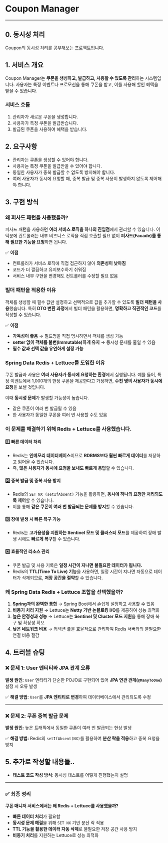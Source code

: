 # Coupon Manager

---
## 0. 동시성 처리
Coupon의 동시성 처리를 공부해보는 프로젝트입니다.

## 1. 서비스 개요
Coupon Manager는 **쿠폰을 생성하고, 발급하고, 사용할 수 있도록 관리**하는 시스템입니다.
사용자는 특정 이벤트나 프로모션을 통해 쿠폰을 받고, 이를 사용해 할인 혜택을 받을 수 있습니다.

### 서비스 흐름
1. 관리자가 새로운 쿠폰을 생성합니다.
2. 사용자가 특정 쿠폰을 발급받습니다.
3. 발급된 쿠폰을 사용하여 혜택을 받습니다.

## 2. 요구사항
- 관리자는 쿠폰을 생성할 수 있어야 합니다.
- 사용자는 특정 쿠폰을 발급받을 수 있어야 합니다.
- 동일한 사용자가 중복 발급할 수 없도록 방지해야 합니다.
- 여러 사용자가 동시에 요청할 때, 중복 발급 및 중복 사용이 발생하지 않도록 제어해야 합니다.

## 3. 구현 방식
### **왜 퍼사드 패턴을 사용했을까?**
퍼사드 패턴을 사용하면 **여러 서비스 로직을 하나의 진입점**에서 관리할 수 있습니다.
이 덕분에 컨트롤러는 내부 비즈니스 로직을 직접 호출할 필요 없이 **퍼사드(Facade)를 통해 필요한 기능을 요청**하면 됩니다.

✅ **이점**
- 컨트롤러가 서비스 로직에 직접 접근하지 않아 **의존성이 낮아짐**
- 코드가 더 깔끔하고 유지보수하기 쉬워짐
- 서비스 내부 구현을 변경해도 컨트롤러를 수정할 필요 없음

### **빌더 패턴을 적용한 이유**
객체를 생성할 때 필수 값만 설정하고 선택적으로 값을 추가할 수 있도록 **빌더 패턴을 사용**했습니다.
특히 **DTO 변환 과정**에서 빌더 패턴을 활용하면, **명확하고 직관적인 코드**를 작성할 수 있습니다.

✅ **이점**
- **가독성이 좋음** → 필드명을 직접 명시하면서 객체를 생성 가능
- **setter 없이 객체를 불변(Immutable)하게 유지** → 동시성 문제를 줄일 수 있음
- **필수 값과 선택 값을 유연하게 설정 가능**

### **Spring Data Redis + Lettuce를 도입한 이유**
쿠폰 발급과 사용은 **여러 사용자가 동시에 요청하는 환경**에서 실행됩니다.
예를 들어, 특정 이벤트에서 1,000개의 한정 쿠폰을 제공한다고 가정하면, **수천 명의 사용자가 동시에 요청**을 보낼 것입니다.

이때 **동시성 문제**가 발생할 가능성이 높습니다.
- 같은 쿠폰이 여러 번 발급될 수 있음
- 한 사용자가 동일한 쿠폰을 여러 번 사용할 수도 있음

### **이 문제를 해결하기 위해 Redis + Lettuce를 사용했습니다.**
#### 1️⃣ **빠른 데이터 처리**
- Redis는 **인메모리 데이터베이스**이므로 **RDBMS보다 훨씬 빠르게 데이터**를 저장하고 읽어올 수 있습니다.
- 즉, **많은 사용자가 동시에 요청을 보내도 빠르게 응답**할 수 있습니다.

#### 2️⃣ **중복 발급 및 중복 사용 방지**
- Redis의 `SET NX (setIfAbsent)` 기능을 활용하면, **동시에 하나의 요청만 처리되도록 제어**할 수 있습니다.
- 이를 통해 **같은 쿠폰이 여러 번 발급되는 문제를 방지**할 수 있습니다.

#### 3️⃣ **장애 발생 시 빠른 복구 가능**
- Redis는 **고가용성을 지원하는 Sentinel 모드 및 클러스터 모드**를 제공하여 장애 발생 시에도 **빠르게 복구**할 수 있습니다.

#### 4️⃣ **효율적인 리소스 관리**
- 쿠폰 발급 및 사용 기록은 **일정 시간이 지나면 불필요한 데이터가 됩니다.**
- Redis의 **TTL(Time To Live) 기능**을 사용하면, 일정 시간이 지나면 자동으로 데이터가 삭제되므로, **저장 공간을 절약**할 수 있습니다.

### **왜 Spring Data Redis + Lettuce 조합을 선택했을까?**
1. **Spring과의 완벽한 통합** → Spring Boot에서 손쉽게 설정하고 사용할 수 있음
2. **비동기 처리 지원** → Lettuce는 **Netty 기반 논블로킹 I/O**를 제공하여 성능 최적화
3. **높은 안정성과 성능** → Lettuce는 **Sentinel 및 Cluster 모드 지원**을 통해 장애 복구 및 확장성 확보
4. **낮은 네트워크 비용** → 커넥션 풀을 효율적으로 관리하여 Redis 서버와의 불필요한 연결 비용 절감

## 4. 트러블 슈팅
### ❌ **문제 1: User 엔티티와 JPA 관계 오류**
**발생 원인:** `User` 엔티티가 단순한 POJO로 구현되어 있어 **JPA 연관 관계(`@ManyToOne`)** 설정 시 오류 발생

✅ **해결 방법:** `User`를 **JPA 엔티티로 변경**하여 데이터베이스에서 관리되도록 수정

---
### ❌ **문제 2: 쿠폰 중복 발급 문제**
**발생 원인:** 높은 트래픽에서 동일한 쿠폰이 여러 번 발급되는 현상 발생

✅ **해결 방법:** Redis의 `setIfAbsent(NX)`를 활용하여 **분산 락을 적용**하고 중복 요청을 방지

## 5. 추가로 작성할 내용들..
- **테스트 코드 작성 방식**: 동시성 테스트를 어떻게 진행했는지 설명

---

### ✅ **최종 정리**
**쿠폰 매니저 서비스에서는 왜 Redis + Lettuce를 사용했을까?**
- **빠른 데이터 처리**가 필요함
- **동시성 문제 해결**을 위해 `SET NX` 기반 분산 락 적용
- **TTL 기능을 활용한 데이터 자동 삭제**로 불필요한 저장 공간 사용 방지
- **비동기 처리**를 지원하는 Lettuce로 성능 최적화